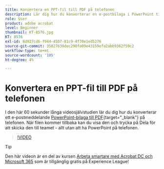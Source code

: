 ```yaml
---
title: Konvertera en PPT-fil till PDF på telefonen
description: Lär dig hur du konverterar en e-postbilaga i PowerPoint till PDF på telefonen
role: User
product: adobe acrobat
level: Beginner
thumbnail: KT-8576.jpg
KT: 8576
exl-id: 8d927cd6-f944-45b7-81c9-4f70e1ed5276
source-git-commit: 35827630dec298fa09e43159efa2abb9362f59c2
workflow-type: tm+mt
source-wordcount: '105'
ht-degree: 4%

---
```


# Konvertera en PPT-fil till PDF på telefonen

I den här 60 sekunder långa videosjälvstudien lär du dig hur du konverterar ett e-postmeddelande [PowerPoint-bilaga till PDF](https://www.adobe.com/se/acrobat/online/ppt-to-pdf.html){target=&quot;_blank&quot;} på telefonen. När filen kommer tillbaka kan du visa den och trycka på Dela för att skicka den till teamet - allt utan att ha PowerPoint på telefonen.

>[!VIDEO](https://video.tv.adobe.com/v/336366?hidetitle=true)

>[!TIP]
>
>Den här videon är en del av kursen [Arbeta smartare med Acrobat DC och Microsoft 365](https://experienceleague.adobe.com/?recommended=Acrobat-U-1-2021.microsoft365) som är tillgänglig gratis på Experience League!
